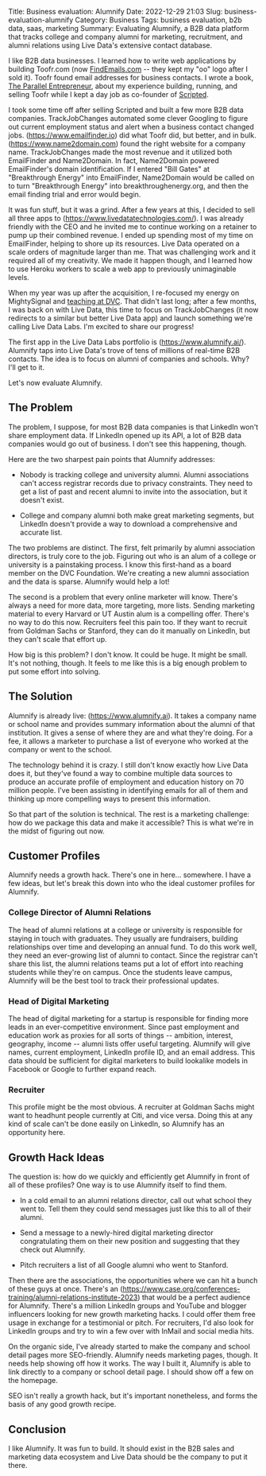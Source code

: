 Title: Business evaluation: Alumnify
Date: 2022-12-29 21:03
Slug: business-evaluation-alumnify
Category: Business
Tags: business evaluation, b2b data, saas, marketing
Summary: Evaluating Alumnify, a B2B data platform that tracks college and company alumni for marketing, recruitment, and alumni relations using Live Data's extensive contact database.

I like B2B data businesses. I learned how to write web applications by building Toofr.com (now [FindEmails.com](https://www.findemails.com/) -- they kept my "oo" logo after I sold it). Toofr found email addresses for business contacts. I wrote a book, [The Parallel Entrepreneur](https://rbucks.com/the-parallel-entrepreneur/), about my experience building, running, and selling Toofr while I kept a day job as co-founder of [Scripted]({filename}the-scripted-origin-story-as-i-remember-it.md).

I took some time off after selling Scripted and built a few more B2B data companies. TrackJobChanges automated some clever Googling to figure out current employment status and alert when a business contact changed jobs. (https://www.emailfinder.io) did what Toofr did, but better, and in bulk. (https://www.name2domain.com) found the right website for a company name. TrackJobChanges made the most revenue and it utilized both EmailFinder and Name2Domain. In fact, Name2Domain powered EmailFinder's domain identification. If I entered "Bill Gates" at "Breakthrough Energy" into EmailFinder, Name2Domain would be called on to turn "Breakthrough Energy" into breakthroughenergy.org, and then the email finding trial and error would begin.

It was fun stuff, but it was a grind. After a few years at this, I decided to sell all three apps to (https://www.livedatatechnologies.com/). I was already friendly with the CEO and he invited me to continue working on a retainer to pump up their combined revenue. I ended up spending most of my time on EmailFinder, helping to shore up its resources. Live Data operated on a scale orders of magnitude larger than me. That was challenging work and it required all of my creativity. We made it happen though, and I learned how to use Heroku workers to scale a web app to previously unimaginable levels.

When my year was up after the acquisition, I re-focused my energy on MightySignal and [teaching at DVC]({filename}why-im-applying-to-be-an-instructor-at-dvc.md). That didn't last long; after a few months, I was back on with Live Data, this time to focus on TrackJobChanges (it now redirects to a similar but better Live Data app) and launch something we're calling Live Data Labs. I'm excited to share our progress!

The first app in the Live Data Labs portfolio is (https://www.alumnify.ai/). Alumnify taps into Live Data's trove of tens of millions of real-time B2B contacts. The idea is to focus on alumni of companies and schools. Why? I'll get to it.

Let's now evaluate Alumnify.

## The Problem

The problem, I suppose, for most B2B data companies is that LinkedIn won't share employment data. If LinkedIn opened up its API, a lot of B2B data companies would go out of business. I don't see this happening, though.

Here are the two sharpest pain points that Alumnify addresses:

- Nobody is tracking college and university alumni. Alumni associations can't access registrar records due to privacy constraints. They need to get a list of past and recent alumni to invite into the association, but it doesn't exist.

- College and company alumni both make great marketing segments, but LinkedIn doesn't provide a way to download a comprehensive and accurate list.

The two problems are distinct. The first, felt primarily by alumni association directors, is truly core to the job. Figuring out who is an alum of a college or university is a painstaking process. I know this first-hand as a board member on the DVC Foundation. We're creating a new alumni association and the data is sparse. Alumnify would help a lot!

The second is a problem that every online marketer will know. There's always a need for more data, more targeting, more lists. Sending marketing material to every Harvard or UT Austin alum is a compelling offer. There's no way to do this now. Recruiters feel this pain too. If they want to recruit from Goldman Sachs or Stanford, they can do it manually on LinkedIn, but they can't scale that effort up.

How big is this problem? I don't know. It could be huge. It might be small. It's not nothing, though. It feels to me like this is a big enough problem to put some effort into solving.

## The Solution

Alumnify is already live: (https://www.alumnify.ai). It takes a company name or school name and provides summary information about the alumni of that institution. It gives a sense of where they are and what they're doing. For a fee, it allows a marketer to purchase a list of everyone who worked at the company or went to the school.

The technology behind it is crazy. I still don't know exactly how Live Data does it, but they've found a way to combine multiple data sources to produce an accurate profile of employment and education history on 70 million people. I've been assisting in identifying emails for all of them and thinking up more compelling ways to present this information.

So that part of the solution is technical. The rest is a marketing challenge: how do we package this data and make it accessible? This is what we're in the midst of figuring out now.

## Customer Profiles

Alumnify needs a growth hack. There's one in here... somewhere. I have a few ideas, but let's break this down into who the ideal customer profiles for Alumnify.

### College Director of Alumni Relations

The head of alumni relations at a college or university is responsible for staying in touch with graduates. They usually are fundraisers, building relationships over time and developing an annual fund. To do this work well, they need an ever-growing list of alumni to contact. Since the registrar can't share this list, the alumni relations teams put a lot of effort into reaching students while they're on campus. Once the students leave campus, Alumnify will be the best tool to track their professional updates.

### Head of Digital Marketing

The head of digital marketing for a startup is responsible for finding more leads in an ever-competitive environment. Since past employment and education work as proxies for all sorts of things -- ambition, interest, geography, income -- alumni lists offer useful targeting. Alumnify will give names, current employment, LinkedIn profile ID, and an email address. This data should be sufficient for digital marketers to build lookalike models in Facebook or Google to further expand reach.

### Recruiter

This profile might be the most obvious. A recruiter at Goldman Sachs might want to headhunt people currently at Citi, and vice versa. Doing this at any kind of scale can't be done easily on LinkedIn, so Alumnify has an opportunity here.

## Growth Hack Ideas

The question is: how do we quickly and efficiently get Alumnify in front of all of these profiles? One way is to use Alumnify itself to find them.

- In a cold email to an alumni relations director, call out what school they went to. Tell them they could send messages just like this to all of their alumni.

- Send a message to a newly-hired digital marketing director congratulating them on their new position and suggesting that they check out Alumnify.

- Pitch recruiters a list of all Google alumni who went to Stanford.

Then there are the associations, the opportunities where we can hit a bunch of these guys at once. There's an (https://www.case.org/conferences-training/alumni-relations-institute-2023) that would be a perfect audience for Alumnify. There's a million LinkedIn groups and YouTube and blogger influencers looking for new growth marketing hacks. I could offer them free usage in exchange for a testimonial or pitch. For recruiters, I'd also look for LinkedIn groups and try to win a few over with InMail and social media hits.

On the organic side, I've already started to make the company and school detail pages more SEO-friendly. Alumnify needs marketing pages, though. It needs help showing off how it works. The way I built it, Alumnify is able to link directly to a company or school detail page. I should show off a few on the homepage.

SEO isn't really a growth hack, but it's important nonetheless, and forms the basis of any good growth recipe.

## Conclusion

I like Alumnify. It was fun to build. It should exist in the B2B sales and marketing data ecosystem and Live Data should be the company to put it there.